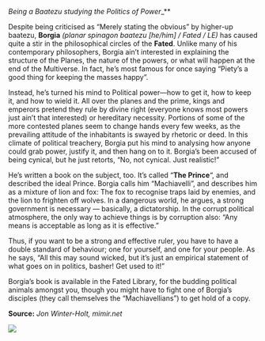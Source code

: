 *Being a Baatezu studying the Politics of Power*_**

Despite being criticised as “Merely stating the obvious” by higher-up baatezu, **Borgia** _(planar spinagon baatezu [he/him] / Fated / LE)_ has caused quite a stir in the philosophical circles of the **Fated**. Unlike many of his contemporary philosophers, Borgia ain’t interested in explaining the structure of the Planes, the nature of the powers, or what will happen at the end of the Multiverse. In fact, he’s most famous for once saying “Piety’s a good thing for keeping the masses happy”.

Instead, he’s turned his mind to Political power—how to get it, how to keep it, and how to wield it. All over the planes and the prime, kings and emperors pretend they rule by divine right (everyone knows most powers just ain’t that interested) or hereditary necessity. Portions of some of the more contested planes seem to change hands every few weeks, as the prevailing attitude of the inhabitants is swayed by rhetoric or deed. In this climate of political treachery, Borgia put his mind to analysing how anyone could grab power, justify it, and then hang on to it. Borgia’s been accused of being cynical, but he just retorts, “No, not cynical. Just realistic!”

He’s written a book on the subject, too. It’s called “**The Prince**“, and described the ideal Prince. Borgia calls him “Machiavelli”, and describes him as a mixture of lion and fox: The fox to recognise traps laid by enemies, and the lion to frighten off wolves. In a dangerous world, he argues, a strong government is necessary — basically, a dictatorship. In the corrupt political atmosphere, the only way to achieve things is by corruption also: “Any means is acceptable as long as it is effective.”

Thus, if you want to be a strong and effective ruler, you have to have a double standard of behaviour; one for yourself, and one for your people. As he says, “All this may sound wicked, but it’s just an empirical statement of what goes on in politics, basher! Get used to it!”

Borgia’s book is available in the Fated Library, for the budding political animals amongst you, though you might have to fight one of Borgia’s disciples (they call themselves the “Machiavellians”) to get hold of a copy.

**Source:** _Jon Winter-Holt, mimir.net_

![](https://mimir.net/wp-content/uploads/borgia_spinagon_baatezu_fated.png)